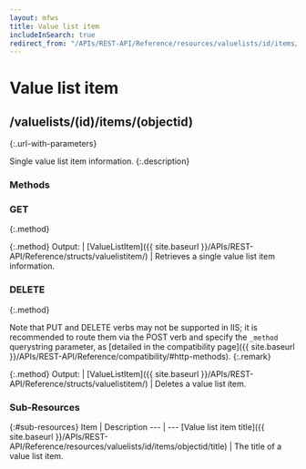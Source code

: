 ```yaml
---
layout: mfws
title: Value list item
includeInSearch: true
redirect_from: "/APIs/REST-API/Reference/resources/valuelists/id/items/objectid.html"
---
```


# Value list item

## /valuelists/(id)/items/(objectid)
{:.url-with-parameters}

Single value list item information. 
{:.description}

### Methods

### GET
{:.method}

{:.method}
Output: | [ValueListItem]({{ site.baseurl }}/APIs/REST-API/Reference/structs/valuelistitem/)
| Retrieves a single value list item information.

### DELETE
{:.method}

Note that PUT and DELETE verbs may not be supported in IIS; it is recommended to route them via the POST verb and specify the `_method` querystring parameter, as [detailed in the compatibility page]({{ site.baseurl }}/APIs/REST-API/Reference/compatibility/#http-methods).
{:.remark}

{:.method}
Output: | [ValueListItem]({{ site.baseurl }}/APIs/REST-API/Reference/structs/valuelistitem/)
| Deletes a value list item. 

### Sub-Resources

{:#sub-resources}
Item | Description
--- | ---
[Value list item title]({{ site.baseurl }}/APIs/REST-API/Reference/resources/valuelists/id/items/objectid/title) | The title of a value list item. 
